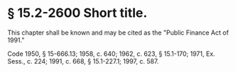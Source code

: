 # § 15.2-2600 Short title.

<p>This chapter shall be known and may be cited as the "Public Finance Act of 1991."</p><p>Code 1950, § 15-666.13; 1958, c. 640; 1962, c. 623, § 15.1-170; 1971, Ex. Sess., c. 224; 1991, c. 668, § 15.1-227.1; 1997, c. 587.</p>